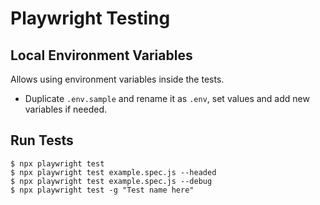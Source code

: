 # Playwright Testing

## Local Environment Variables
Allows using environment variables inside the tests.

- Duplicate `.env.sample` and rename it as `.env`, set values and add new variables if needed.

## Run Tests
```
$ npx playwright test
$ npx playwright test example.spec.js --headed
$ npx playwright test example.spec.js --debug
$ npx playwright test -g "Test name here"
```

